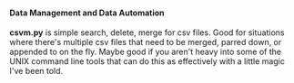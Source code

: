 #### Data Management and Data Automation </h4></th>

**csvm.py** is simple search, delete, merge for csv files.  Good for situations where there's multiple csv files that need to be merged, parred down, or appended to on the fly. Maybe good if you aren't heavy into some of the UNIX command line tools that can do this as effectively with a little magic I've been told.     

